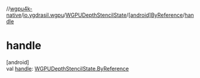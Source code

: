 //[wgpu4k-native](../../../../index.md)/[io.ygdrasil.wgpu](../../index.md)/[WGPUDepthStencilState](../index.md)/[[android]ByReference](index.md)/[handle](handle.md)

# handle

[android]\
val [handle](handle.md): [WGPUDepthStencilState.ByReference](../../../io.ygdrasil.wgpu.android/-w-g-p-u-depth-stencil-state/-by-reference/index.md)